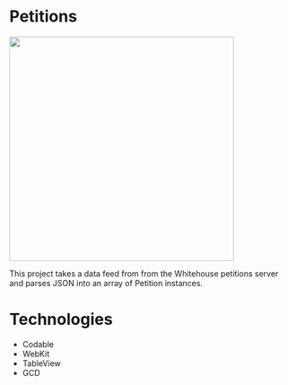 # Petitions
<img src="https://user-images.githubusercontent.com/71500020/148119459-1c05e5a8-3def-4231-8f8e-dd277464d344.png" width = "400" />

This project takes a data feed from from the Whitehouse petitions server and parses JSON into an array of Petition instances.

# Technologies
* Codable
* WebKit
* TableView
* GCD
